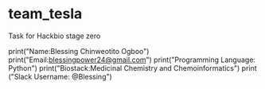 # team_tesla
Task for Hackbio stage zero


print("Name:Blessing Chinweotito Ogboo")
print("Email:blessingpower24@gmail.com")
print("Programming Language: Python")
print("Biostack:Medicinal Chemistry and Chemoinformatics")
print ("Slack Username: @Blessing")
